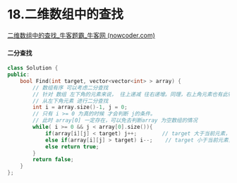 # 18.二维数组中的查找

[二维数组中的查找_牛客题霸_牛客网 (nowcoder.com)](https://www.nowcoder.com/practice/abc3fe2ce8e146608e868a70efebf62e?tpId=295&tags=&title=&difficulty=0&judgeStatus=0&rp=0&sourceUrl=%2Fexam%2Foj%3Fpage%3D1%26tab%3D%E7%AE%97%E6%B3%95%E7%AF%87%26topicId%3D295)



#### 二分查找

```c++
class Solution {
public:
    bool Find(int target, vector<vector<int> > array) {
        // 数组有序 可以考虑二分查找
        // 针对 数组 左下角的元素来说， 往上递减 往右递增。同理，右上角元素也有此特性；
        // 从左下角元素 进行二分查找
        int i = array.size()-1, j = 0;
        // 只有 i >= 0 为真的时候 才会判断 j的条件。
        // 此时 array[0] 一定存在，可以免去判断array 为空数组的情况
        while( i >= 0 && j < array[0].size()){
            if(array[i][j] < target) j++;        // target 大于当前元素，向右遍历
            else if(array[i][j] > target) i--;    // target 小于当前元素，向上遍历
            else return true;
        }
        return false;
    }
};

```









